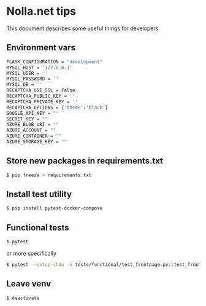 # Nolla.net tips

This document describes some useful things for developers.

## Environment vars

```bash
FLASK_CONFIGURATION = "development"
MYSQL_HOST = '127.0.0.1'
MYSQL_USER = ''
MYSQL_PASSWORD = ''
MYSQL_DB = ''
RECAPTCHA_USE_SSL = False
RECAPTCHA_PUBLIC_KEY = ''
RECAPTCHA_PRIVATE_KEY = ''
RECAPTCHA_OPTIONS = {'theme':'black'}
GOOGLE_API_KEY = ""
SECRET_KEY = ""
AZURE_BLOB_URI = ""
AZURE_ACCOUNT = ""
AZURE_CONTAINER = ""
AZURE_STORAGE_KEY = ""
```

## Store new packages in requirements.txt
```bash
$ pip freeze > requirements.txt
```


## Install test utility

```bash
$ pip install pytest-docker-compose
```

## Functional tests
```bash
$ pytest
```

or more specifically

```bash
$ pytest --setup-show -v tests/functional/test_frontpage.py::test_frontpage
```


## Leave venv
```bash
$ deactivate
```

